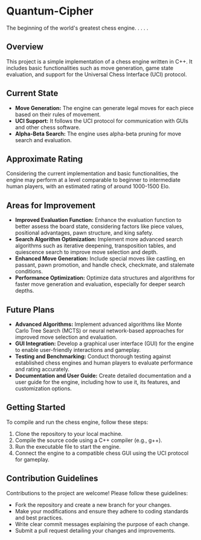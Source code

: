 # Quantum-Cipher
The beginning of the world's greatest chess engine. . . . . 

## Overview

This project is a simple implementation of a chess engine written in C++. It includes basic functionalities such as move generation, game state evaluation, and support for the Universal Chess Interface (UCI) protocol.

## Current State

- **Move Generation:** The engine can generate legal moves for each piece based on their rules of movement.
- **UCI Support:** It follows the UCI protocol for communication with GUIs and other chess software.
- **Alpha-Beta Search:** The engine uses alpha-beta pruning for move search and evaluation.

## Approximate Rating

Considering the current implementation and basic functionalities, the engine may perform at a level comparable to beginner to intermediate human players, with an estimated rating of around 1000-1500 Elo.

## Areas for Improvement

- **Improved Evaluation Function:** Enhance the evaluation function to better assess the board state, considering factors like piece values, positional advantages, pawn structure, and king safety.
- **Search Algorithm Optimization:** Implement more advanced search algorithms such as iterative deepening, transposition tables, and quiescence search to improve move selection and depth.
- **Enhanced Move Generation:** Include special moves like castling, en passant, pawn promotion, and handle check, checkmate, and stalemate conditions.
- **Performance Optimization:** Optimize data structures and algorithms for faster move generation and evaluation, especially for deeper search depths.

## Future Plans

- **Advanced Algorithms:** Implement advanced algorithms like Monte Carlo Tree Search (MCTS) or neural network-based approaches for improved move selection and evaluation.
- **GUI Integration:** Develop a graphical user interface (GUI) for the engine to enable user-friendly interactions and gameplay.
- **Testing and Benchmarking:** Conduct thorough testing against established chess engines and human players to evaluate performance and rating accurately.
- **Documentation and User Guide:** Create detailed documentation and a user guide for the engine, including how to use it, its features, and customization options.

## Getting Started

To compile and run the chess engine, follow these steps:

1. Clone the repository to your local machine.
2. Compile the source code using a C++ compiler (e.g., g++).
3. Run the executable file to start the engine.
4. Connect the engine to a compatible chess GUI using the UCI protocol for gameplay.

## Contribution Guidelines

Contributions to the project are welcome! Please follow these guidelines:

- Fork the repository and create a new branch for your changes.
- Make your modifications and ensure they adhere to coding standards and best practices.
- Write clear commit messages explaining the purpose of each change.
- Submit a pull request detailing your changes and improvements.

